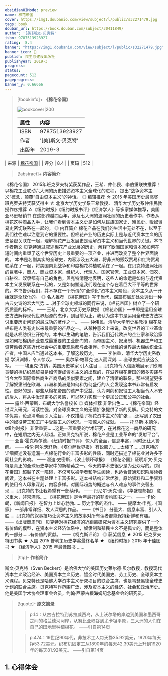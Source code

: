 ```yaml
---
obsidianUIMode: preview
name: 棉花帝国
cover: https://img1.doubanio.com/view/subject/l/public/s32271479.jpg
tags: book
douban_url: https://book.douban.com/subject/30411849/
author: '[美]斯文·贝克特'
isbn: 9787513923927
rating:  8.4 
banner: "https://img1.doubanio.com/view/subject/l/public/s32271479.jpg"
banner_icon: 📖
publish: 民主与建设出版社
publishyear: 2019-3
progress:
status: 
pagecount: 512
pageprogress: 
banner_y: 0.66666
---
```


> [!bookinfo]+ **《棉花帝国》**
>
> ![bookcover|200](https://img1.doubanio.com/view/subject/l/public/s32271479.jpg)
>
>| 属性   | 内容                                       |
>|:------ |:------------------------------------------ |
>| ISBN   | 9787513923927                             |
>| 作者   | '[美]斯文·贝克特'                           |
>| 出版年 | 2019-3                      | > | 出版社 | 民主与建设出版社                          |
| 来源   | [棉花帝国](https://book.douban.com/subject/30411849/) |
| 评分   |  8.4                            |
| 页码   | 512                        |

> [!abstract]+ **内容简介**
> 
《棉花帝国》
2015年班克罗夫特奖获奖作品，王希、仲伟民、李伯重联袂推荐！
以棉花工业联动六大洲的历史描述资本主义全球化的进程，
提出“战争资本主义”概念，颠覆“自由资本主义”的神话。
◎ 编辑推荐
☆ 2015 年美国历史最高奖班克罗夫特奖获奖得主
☆ 北京大学历史学系王希教授、 清华大学历史系仲伟民教授作序推荐
☆《纽约时报》《纽约时报书评》《经济学人》等多家媒体推荐，美国亚马逊畅销书
在这部跨越四百年，涉及七大洲的波澜壮阔的历史著作中，作者从棉花这种商品入手，让我们看到资本主义史是如何从民族国家史、殖民史、贩奴贸易史密切联系在一起的。
◎ 内容简介
棉花产品在我们的生活中无处不在，以至于我们往往难以注意到它的重要性。但棉花产业的历史实际上是与近代资本主义的历史紧密关联在一起，理解棉花产业发展史是理解资本主义和当代世界的关键。本书作者斯文·贝克特通过叙述棉花产业发展的历史，解释了欧洲国家和资本家如何在短时间内重塑了这个世界历史上最重要的一项产业，并进而改变了整个世界面貌的。
本书是名副其实的全球史，内容涉及五大洲，将非洲的贩奴贸易和红海贸易联系在了一起，将美国南北战争和印度棉花种植联系在了一起。在贝克特波澜壮阔的巨著中，商人、商业资本家、经纪人、代理人、国家官僚、工业资本家、佃农、自耕农、奴隶都有自己的角色，贝克特清楚地表明，这些人的命运是如何与近代资本主义发展联系在一起的，又是如何塑造我们现在这个存在着巨大不平等的世界的。本书告诉我们，并不存在一个所谓的“全球化”资本主义阶段，资本主义从一开始就是全球化的。
◎ 名人推荐
《棉花帝国》写于当代，谋篇布局却处处透出一种古典史诗的宏大气势……对于全球史领域的同行来说，《棉花帝国》树立了一个研究质量的标杆。
—— 王希，北京大学历史系教授
《棉花帝国》一书即是运用全球史方法解释现代世界起源的杰作，到目前为止，我认为这本书是运用全球史方法探讨重要历史问题的最成功的著作之一。
—— 仲伟民，清华大学历史系教授
棉花及棉布是人类有史以来最重要的产品之一。从某种意义上来说，改变世界的工业革命就是从棉纺织业开始的。本书以生动的笔触，告诉我们近代欧洲的企业家和政治家是如何把棉纺织业变成最重要的工业部门的，而帝国主义、奴隶制、机器生产和工资劳动者这些近代社会中的重要现象都与此相伴。作为曾经的世界最大棉纺织业生产者，中国人应当通过这本书，了解这段历史。
—— 李伯重，清华大学历史系教授
学识渊博，令人惊叹。
—— 奥尔罕·帕慕克
迷人而深刻……全球史就应该这么写。
—— 埃里克·方纳，美国历史学家
引人注目……贝克特令人信服地展示了欧洲贪婪的棉纺织品贸易是如何促成资本主义的出现的，在滋养棉花帝国的诸多实践与当今大型国际零售商生产商品的类似要素之间，建立了清晰的联系。那些渴望更多了解奴隶制在欧洲、非洲和美洲是如何和为何盛行的人会发现这本书非常有启发性。更好的是，那些从棉花帝国的遗产中受益、认为剥削和奴役工人相当令人不安的后人，将从中发现更多的灵感，可以努力实现一个更加公正和公平的社会。
—— 露丝·西蒙斯，布朗大学名誉校长
◎ 媒体推荐
非常出色……《棉花帝国》经过深入研究，可读性强，对全球资本主义的无情扩张提供了新的见解。贝克特的文字优美，论点清晰而引人注目，不仅描绘了棉花资本主义的扩张……还写到了农田中的奴役劳工和工厂中受薪工人的状况。一项惊人的成就。
—— 托马斯·本德尔，《纽约时报》
非常重要……这是一项重要的学术研究，在对棉花这一商品的研究中，在短期之内无人超越。正如贝克特所说，棉花产业是工业革命的“发射平台”。
—— 亚当·霍克希尔德，《纽约时报书评》
惊人的全面，信息丰富，同时还让人警醒。
—— 格伦·阿尔茨舒勒，《塔尔萨世界报》
有说服力……太棒了……贝克特的详细叙述没有遗漏一点棉花行业的丰富多彩的性质，同时还描述了棉花业对许多不同社会的影响。
—— 温迪·史密斯，《波士顿环球报》
《棉花帝国》证明斯文·贝克特是真正的全球历史学家中的新精英之一。今天的学术史很少是为公众写的。《棉花帝国》超越了这一障碍，不仅可以被学者和学生阅读，也适合普通知识阶层读者阅读。这本书在主题处理上丰富多彩。这本书结构非常优雅，原始资料和二手资料的使用令人印象深刻，内容多样。对国际趋势的概述与令人难忘的事件交替出现……贝克特的书让我希望有一部续作。
—— 丹尼尔·沃克·豪，《华盛顿邮报》
意义重大，非常漂亮……《棉花帝国》是今年最好的非虚构图书之一。
—— 卡伦·朗，《新闻日报》
在智力上雄心勃勃……历史学家的杰作。
—— 提摩太·申克，《国家》
一部非常详细、发人深思的作品。
——《书目》
分量大、信息丰富、引人入胜……贝克特的叙事技巧让资本主义的故事对所有读者都能保持新鲜和有趣。
——《出版商周刊》
贝克特对棉花经济的近距离研究为资本主义研究提供了一个有价值的模型，在资本主义经济体系中，奴隶制和殖民主义不是孤立的，而是整体的一部分……有价值的贡献。
——《柯克斯评论》
◎ 获奖信息
★ 2015 班克罗夫特图书奖
★ 入围 2015 普利策历史学奖最终名单
★ 《纽约时报》2015 年十佳图书
★ 《经济学人》2015 年最佳图书
......

> [!tip]- **作者简介**
>
 斯文·贝克特（Sven Beckert）是哈佛大学的美国历史莱尔德·贝尔教授，教授现代资本主义政治经济、美国资本主义历史、镀金时代美国史、劳工历史、全球资本主义课程。贝克特还是哈佛大学资本主义研究项目的联合主席，也是韦瑟黑德全球史计划的联合主席。贝克特写作范围广泛，涉及资本主义的经济、社会和政治历史。他是美国学术协会理事会会员，约翰·西蒙古根海姆纪念基金会的研究员。


> [!quote]- **原文摘录**
>
>>p.14：从古吉拉特到苏拉威西岛，从上沃尔塔的岸边到美国和墨西哥之间的格兰德河河岸，从努比亚峡谷到尤卡坦平原，三大洲的人们在自己的田地里种植棉花。
——引自第14页
 >
>> p.474：19世纪90年代，非技术工人每天挣35.92美元，1920年每天挣53.72美元。织布机固定工从1890年的每天42.39美元上升到1920年的每天81.92美元。
——引自第14页

## 1. 心得体会

